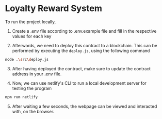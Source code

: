 # Loyalty Reward System

To run the project locally,

1. Create a .env file according to .env.example file and fill in the respective values for each key

2. Afterwards, we need to deploy this contract to a blockchain. This can be performed by executing the `deploy.js`, using the following command

```bash
node .\src\deploy.js
```

3. After having deployed the contract, make sure to update the contract address in your .env file.

4. Now, we can use netlify's CLI to run a local development server for testing the program

```bash
npm run netlify
```

5. After waiting a few seconds, the webpage can be viewed and interacted with, on the browser.